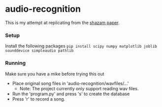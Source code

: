 # audio-recognition
This is my attempt at replicating from the [shazam paper](https://www.ee.columbia.edu/~dpwe/papers/Wang03-shazam.pdf).

### Setup
Install the following packages
`pip install scipy numpy matplotlib joblib sounddevice simpleaudio pathlib`

### Running
Make sure you have a mike before trying this out
- Place original song files in 'audio-recognition/wavfiles/...' 
  - Note: The project currently only support reading wav files.
- Run the 'program.py' and press 's' to create the database
- Press 'r' to record a song.
